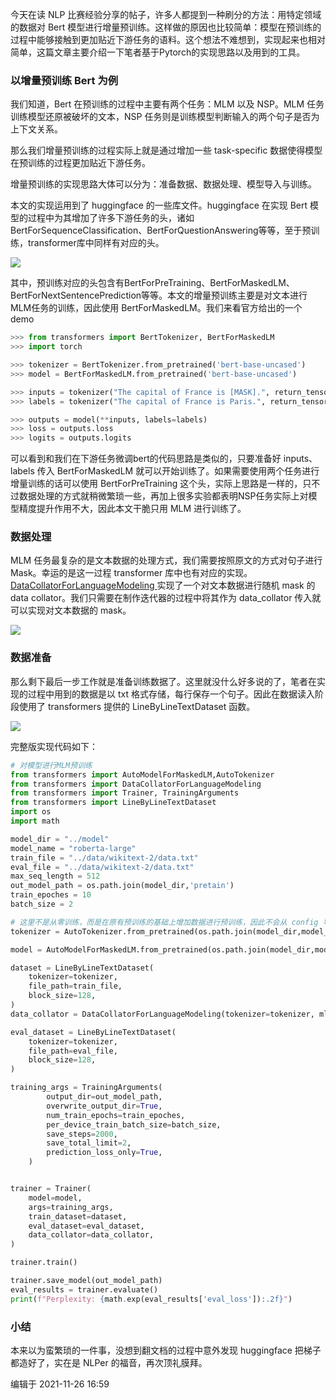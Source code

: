 今天在读 NLP 比赛经验分享的帖子，许多人都提到一种刷分的方法：用特定领域的数据对 Bert 模型进行增量预训练。这样做的原因也比较简单：模型在预训练的过程中能够接触到更加贴近下游任务的语料。这个想法不难想到，实现起来也相对简单，这篇文章主要介绍一下笔者基于Pytorch的实现思路以及用到的工具。

### 以增量预训练 Bert 为例

我们知道，Bert 在预训练的过程中主要有两个任务：MLM 以及 NSP。MLM 任务训练模型还原被破坏的文本，NSP 任务则是训练模型判断输入的两个句子是否为上下文关系。

那么我们增量预训练的过程实际上就是通过增加一些 task-specific 数据使得模型在预训练的过程更加贴近下游任务。

增量预训练的实现思路大体可以分为：准备数据、数据处理、模型导入与训练。

本文的实现运用到了 huggingface 的一些库文件。huggingface 在实现 Bert 模型的过程中为其增加了许多下游任务的头，诸如BertForSequenceClassification、BertForQuestionAnswering等等，至于预训练，transformer库中同样有对应的头。

![](https://fjjwhjwd3p.feishu.cn/space/api/box/stream/download/asynccode/?code=YTU5ZjYwYTBlMDVhZjg5ZjM3YWNiYzMwYjNlMWVjZDNfcEpkMVBxZEg0MExOaVlHdGlSYnV1VTZjV0lLbG9lRThfVG9rZW46Ym94Y25sbnpVMk5WTjNHTHluVUJuZkdYWWZlXzE2NzIwNjg5MjI6MTY3MjA3MjUyMl9WNA)

其中，预训练对应的头包含有BertForPreTraining、BertForMaskedLM、BertForNextSentencePrediction等等。本文的增量预训练主要是对文本进行MLM任务的训练，因此使用 BertForMaskedLM。我们来看官方给出的一个demo

```Python
>>> from transformers import BertTokenizer, BertForMaskedLM
>>> import torch

>>> tokenizer = BertTokenizer.from_pretrained('bert-base-uncased')
>>> model = BertForMaskedLM.from_pretrained('bert-base-uncased')

>>> inputs = tokenizer("The capital of France is [MASK].", return_tensors="pt")
>>> labels = tokenizer("The capital of France is Paris.", return_tensors="pt")["input_ids"]

>>> outputs = model(**inputs, labels=labels)
>>> loss = outputs.loss
>>> logits = outputs.logits
```

可以看到和我们在下游任务微调bert的代码思路是类似的，只要准备好 inputs、labels 传入 BertForMaskedLM 就可以开始训练了。如果需要使用两个任务进行增量训练的话可以使用 BertForPreTraining 这个头，实际上思路是一样的，只不过数据处理的方式就稍微繁琐一些，再加上很多实验都表明NSP任务实际上对模型精度提升作用不大，因此本文干脆只用 MLM 进行训练了。

### 数据处理

MLM 任务最复杂的是文本数据的处理方式，我们需要按照原文的方式对句子进行Mask。幸运的是这一过程 transformer 库中也有对应的实现。 [DataCollatorForLanguageModeling ](https://link.zhihu.com/?target=https%3A//huggingface.co/transformers/main_classes/data_collator.html%3Fhighlight%3Ddatacollatorforlanguagemodeling%23transformers.data.data_collator.DataCollatorForLanguageModeling)实现了一个对文本数据进行随机 mask 的data collator。我们只需要在制作迭代器的过程中将其作为 data_collator 传入就可以实现对文本数据的 mask。

![](https://fjjwhjwd3p.feishu.cn/space/api/box/stream/download/asynccode/?code=ZDhiOTY4Yjk4M2QzODhkMzUyYzcwN2VkNzBmOTBhN2VfemtnQ1NxUlBsQ3dOaWk1UnpTa3RjcTR2V3ViZG5oellfVG9rZW46Ym94Y25Zc2h0TFlFaDNpSGtGcWx1NjdkZ2RjXzE2NzIwNjg5MjI6MTY3MjA3MjUyMl9WNA)

### 数据准备

那么剩下最后一步工作就是准备训练数据了。这里就没什么好多说的了，笔者在实现的过程中用到的数据是以 txt 格式存储，每行保存一个句子。因此在数据读入阶段使用了 transformers 提供的 LineByLineTextDataset 函数。

![](https://fjjwhjwd3p.feishu.cn/space/api/box/stream/download/asynccode/?code=OWM0MTk5NWZmMDZhNTlhNDcwZTNkOGRlYzI1MzYyNTJfSnFsc0FkdmNnRmNQd2xleEdpYkhUSEdQR2JjTTlZM3JfVG9rZW46Ym94Y25jYmVVOU9CYlFIbU9GV0xhR1h3NWdnXzE2NzIwNjg5MjI6MTY3MjA3MjUyMl9WNA)

完整版实现代码如下：

```Python
# 对模型进行MLM预训练
from transformers import AutoModelForMaskedLM,AutoTokenizer
from transformers import DataCollatorForLanguageModeling
from transformers import Trainer, TrainingArguments
from transformers import LineByLineTextDataset
import os
import math

model_dir = "../model"
model_name = "roberta-large"
train_file = "../data/wikitext-2/data.txt"
eval_file = "../data/wikitext-2/data.txt"
max_seq_length = 512
out_model_path = os.path.join(model_dir,'pretain')
train_epoches = 10
batch_size = 2

# 这里不是从零训练，而是在原有预训练的基础上增加数据进行预训练，因此不会从 config 导入模型
tokenizer = AutoTokenizer.from_pretrained(os.path.join(model_dir,model_name), use_fast=True)

model = AutoModelForMaskedLM.from_pretrained(os.path.join(model_dir,model_name))

dataset = LineByLineTextDataset(
    tokenizer=tokenizer,
    file_path=train_file,
    block_size=128,
)
data_collator = DataCollatorForLanguageModeling(tokenizer=tokenizer, mlm=True, mlm_probability=0.15)

eval_dataset = LineByLineTextDataset(
    tokenizer=tokenizer,
    file_path=eval_file,
    block_size=128,
)

training_args = TrainingArguments(
        output_dir=out_model_path,
        overwrite_output_dir=True,
        num_train_epochs=train_epoches,
        per_device_train_batch_size=batch_size,
        save_steps=2000,
        save_total_limit=2,
        prediction_loss_only=True,
    )


trainer = Trainer(
    model=model,
    args=training_args,
    train_dataset=dataset,
    eval_dataset=eval_dataset,
    data_collator=data_collator,
)

trainer.train()

trainer.save_model(out_model_path)
eval_results = trainer.evaluate()
print(f"Perplexity: {math.exp(eval_results['eval_loss']):.2f}")
```

### 小结

本来以为蛮繁琐的一件事，没想到翻文档的过程中意外发现 huggingface 把梯子都造好了，实在是 NLPer 的福音，再次顶礼膜拜。

编辑于 2021-11-26 16:59
